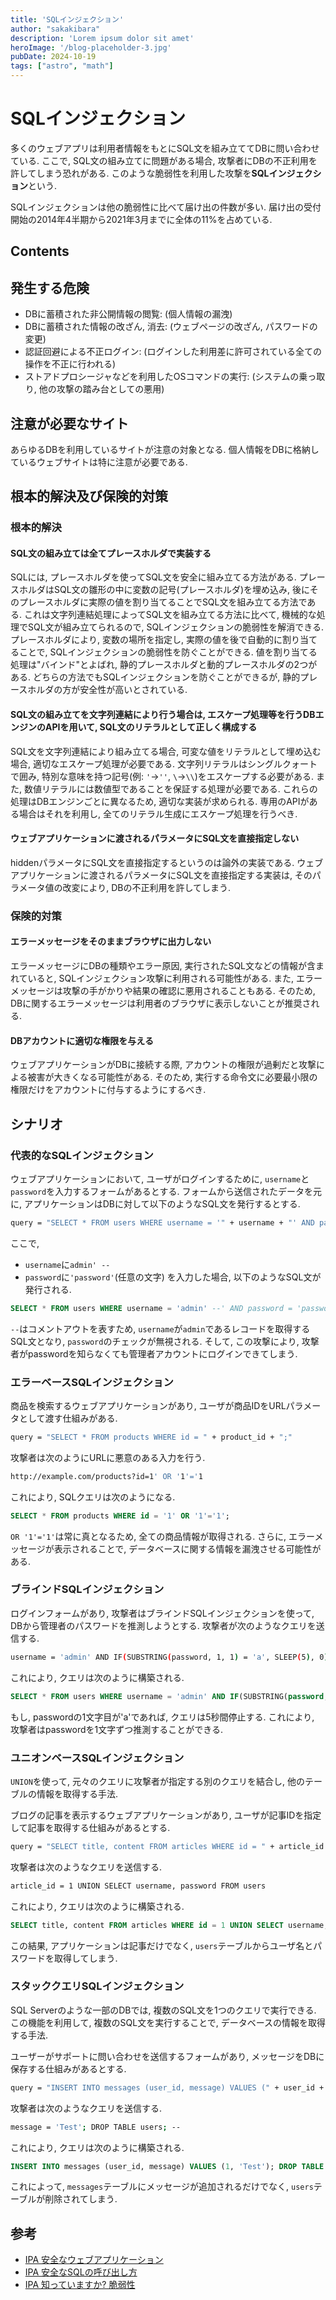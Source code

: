 ```yaml
---
title: 'SQLインジェクション'
author: "sakakibara"
description: 'Lorem ipsum dolor sit amet'
heroImage: '/blog-placeholder-3.jpg'
pubDate: 2024-10-19
tags: ["astro", "math"]
---
```


# SQLインジェクション
多くのウェブアプリは利用者情報をもとにSQL文を組み立ててDBに問い合わせている.
ここで, SQL文の組み立てに問題がある場合, 攻撃者にDBの不正利用を許してしまう恐れがある. このような脆弱性を利用した攻撃を**SQLインジェクション**という.

SQLインジェクションは他の脆弱性に比べて届け出の件数が多い.
届け出の受付開始の2014年4半期から2021年3月までに全体の11%を占めている.

## Contents
## 発生する危険
- DBに蓄積された非公開情報の閲覧: (個人情報の漏洩)
- DBに蓄積された情報の改ざん, 消去: (ウェブページの改ざん, パスワードの変更)
- 認証回避による不正ログイン: (ログインした利用差に許可されている全ての操作を不正に行われる)
- ストアドプロシージャなどを利用したOSコマンドの実行: (システムの乗っ取り, 他の攻撃の踏み台としての悪用)

## 注意が必要なサイト
あらゆるDBを利用しているサイトが注意の対象となる.
個人情報をDBに格納しているウェブサイトは特に注意が必要である.

## 根本的解決及び保険的対策
### 根本的解決
#### SQL文の組み立ては全てプレースホルダで実装する  
SQLには, プレースホルダを使ってSQL文を安全に組み立てる方法がある.
プレースホルダはSQL文の雛形の中に変数の記号(プレースホルダ)を埋め込み, 後にそのプレースホルダに実際の値を割り当てることでSQL文を組み立てる方法である.
これは文字列連結処理によってSQL文を組み立てる方法に比べて, 機械的な処理でSQL文が組み立てられるので, SQLインジェクションの脆弱性を解消できる.
プレースホルダにより, 変数の場所を指定し, 実際の値を後で自動的に割り当てることで, SQLインジェクションの脆弱性を防ぐことができる.
値を割り当てる処理は"バインド"とよばれ, 静的プレースホルダと動的プレースホルダの2つがある.
どちらの方法でもSQLインジェクションを防ぐことができるが, 静的プレースホルダの方が安全性が高いとされている.

#### SQL文の組み立てを文字列連結により行う場合は, エスケープ処理等を行うDBエンジンのAPIを用いて, SQL文のリテラルとして正しく構成する
SQL文を文字列連結により組み立てる場合, 可変な値をリテラルとして埋め込む場合, 適切なエスケープ処理が必要である. 文字列リテラルはシングルクォートで囲み, 特別な意味を持つ記号(例: `'`→`''`, `\`→`\\`)をエスケープする必要がある.
また, 数値リテラルには数値型であることを保証する処理が必要である.
これらの処理はDBエンジンごとに異なるため, 適切な実装が求められる.
専用のAPIがある場合はそれを利用し, 全てのリテラル生成にエスケープ処理を行うべき.


#### ウェブアプリケーションに渡されるパラメータにSQL文を直接指定しない
hiddenパラメータにSQL文を直接指定するというのは論外の実装である.
ウェブアプリケーションに渡されるパラメータにSQL文を直接指定する実装は, そのパラメータ値の改変により, DBの不正利用を許してしまう.

### 保険的対策
#### エラーメッセージをそのままブラウザに出力しない
エラーメッセージにDBの種類やエラー原因, 実行されたSQL文などの情報が含まれていると, SQLインジェクション攻撃に利用される可能性がある. また, エラーメッセージは攻撃の手がかりや結果の確認に悪用されることもある. そのため, DBに関するエラーメッセージは利用者のブラウザに表示しないことが推奨される.

#### DBアカウントに適切な権限を与える
ウェブアプリケーションがDBに接続する際, アカウントの権限が過剰だと攻撃による被害が大きくなる可能性がある. そのため, 実行する命令文に必要最小限の権限だけをアカウントに付与するようにするべき.

## シナリオ
### 代表的なSQLインジェクション
ウェブアプリケーションにおいて, ユーザがログインするために, `username`と`password`を入力するフォームがあるとする. フォームから送信されたデータを元に, アプリケーションはDBに対して以下のようなSQL文を発行するとする.
```bash
query = "SELECT * FROM users WHERE username = '" + username + "' AND password = '" + password + "';"
```
ここで, 
- `username`に`admin' --`
- `password`に`'password'`(任意の文字)
を入力した場合, 以下のようなSQL文が発行される.

```sql
SELECT * FROM users WHERE username = 'admin' --' AND password = 'password';
```
`--`はコメントアウトを表すため, `username`が`admin`であるレコードを取得するSQL文となり, `password`のチェックが無視される. そして, この攻撃により, 攻撃者がpasswordを知らなくても管理者アカウントにログインできてしまう.

### エラーベースSQLインジェクション
商品を検索するウェブアプリケーションがあり, ユーザが商品IDをURLパラメータとして渡す仕組みがある.

```bash
query = "SELECT * FROM products WHERE id = " + product_id + ";"
```
攻撃者は次のようにURLに悪意のある入力を行う.
```bash
http://example.com/products?id=1' OR '1'='1
```
これにより, SQLクエリは次のようになる.
```sql
SELECT * FROM products WHERE id = '1' OR '1'='1';
```
`OR '1'='1'`は常に真となるため, 全ての商品情報が取得される.
さらに, エラーメッセージが表示されることで, データベースに関する情報を漏洩させる可能性がある.

### ブラインドSQLインジェクション
ログインフォームがあり, 攻撃者はブラインドSQLインジェクションを使って, DBから管理者のパスワードを推測しようとする.
攻撃者が次のようなクエリを送信する.
```bash
username = 'admin' AND IF(SUBSTRING(password, 1, 1) = 'a', SLEEP(5), 0)
```
これにより, クエリは次のように構築される.
```sql
SELECT * FROM users WHERE username = 'admin' AND IF(SUBSTRING(password, 1, 1) = 'a', SLEEP(5), 0);
```
もし, passwordの1文字目が'a'であれば, クエリは5秒間停止する.
これにより, 攻撃者はpasswordを1文字ずつ推測することができる.

### ユニオンベースSQLインジェクション
`UNION`を使って, 元々のクエリに攻撃者が指定する別のクエリを結合し, 他のテーブルの情報を取得する手法.

ブログの記事を表示するウェブアプリケーションがあり, ユーザが記事IDを指定して記事を取得する仕組みがあるとする.
```bash
query = "SELECT title, content FROM articles WHERE id = " + article_id + ";"
```
攻撃者は次のようなクエリを送信する.
```bash
article_id = 1 UNION SELECT username, password FROM users
```
これにより, クエリは次のように構築される.
```sql
SELECT title, content FROM articles WHERE id = 1 UNION SELECT username, password FROM users;
```
この結果, アプリケーションは記事だけでなく, `users`テーブルからユーザ名とパスワードを取得してしまう.

### スタッククエリSQLインジェクション
SQL Serverのような一部のDBでは, 複数のSQL文を1つのクエリで実行できる. この機能を利用して, 複数のSQL文を実行することで, データベースの情報を取得する手法.

ユーザーがサポートに問い合わせを送信するフォームがあり, メッセージをDBに保存する仕組みがあるとする.
```bash
query = "INSERT INTO messages (user_id, message) VALUES (" + user_id + ", '" + message + "');"
```
攻撃者は次のようなクエリを送信する.
```bash
message = 'Test'; DROP TABLE users; --
```
これにより, クエリは次のように構築される.
```sql
INSERT INTO messages (user_id, message) VALUES (1, 'Test'); DROP TABLE users; --

```
これによって, `messages`テーブルにメッセージが追加されるだけでなく, `users`テーブルが削除されてしまう.

## 参考
- [IPA 安全なウェブアプリケーション](https://www.ipa.go.jp/security/vuln/websecurity/ug65p900000196e2-att/000017316.pdf)
- [IPA 安全なSQLの呼び出し方](https://www.ipa.go.jp/security/vuln/websecurity.html#sql)
- [IPA 知っていますか? 脆弱性](https://www.ipa.go.jp/security/vuln/vuln_contents/sql.html)
